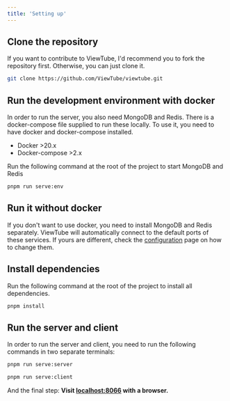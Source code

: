 ```yaml
---
title: 'Setting up'
---
```


## Clone the repository

If you want to contribute to ViewTube, I'd recommend you to fork the repository first. Otherwise, you can just clone it.

```bash
git clone https://github.com/ViewTube/viewtube.git
```

## Run the development environment with docker

In order to run the server, you also need MongoDB and Redis. There is a docker-compose file supplied to run these locally. To use it, you need to have docker and docker-compose installed.

- Docker >20.x
- Docker-compose >2.x

Run the following command at the root of the project to start MongoDB and Redis

```bash
pnpm run serve:env
```

## Run it without docker

If you don't want to use docker, you need to install MongoDB and Redis separately.
ViewTube will automatically connect to the default ports of these services. If yours are different, check the [configuration](/configuration/environment) page on how to change them.

## Install dependencies

Run the following command at the root of the project to install all dependencies.

```bash
pnpm install
```

## Run the server and client

In order to run the server and client, you need to run the following commands in two separate terminals:

```bash
pnpm run serve:server
```

```bash
pnpm run serve:client
```

And the final step: <b>Visit [localhost:8066](http://localhost:8066) with a browser.</b>
